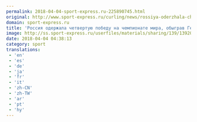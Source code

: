 ```yaml
---
permalink: 2018-04-04-sport-express.ru-225890745.html
original: http://www.sport-express.ru/curling/news/rossiya-oderzhala-chetvertuyu-pobedu-na-chempionate-mira-obygrav-germaniyu-1392077/
domain: sport-express.ru
title: 'Россия одержала четвертую победу на чемпионате мира, обыграв Германию'
image: http://ss.sport-express.ru/userfiles/materials/sharing/139/1392077.jpg
date: 2018-04-04 04:38:13
category: sport
translations: 
 - 'en'
 - 'es'
 - 'de'
 - 'ja'
 - 'fr'
 - 'it'
 - 'zh-CN'
 - 'zh-TW'
 - 'ar'
 - 'pt'
 - 'hy'
---
```



